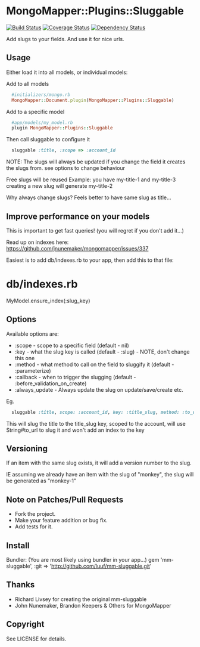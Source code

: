 # MongoMapper::Plugins::Sluggable
[![Build Status](https://travis-ci.org/leifcr/mm-sluggable.svg?branch=master)](https://travis-ci.org/leifcr/mm-sluggable) [![Coverage Status](https://coveralls.io/repos/leifcr/mm-sluggable/badge.png)](https://coveralls.io/r/leifcr/mm-sluggable) [![Dependency Status](https://gemnasium.com/leifcr/mm-sluggable.svg)](https://gemnasium.com/leifcr/mm-sluggable)

Add slugs to your fields. And use it for nice urls.

## Usage

Either load it into all models, or individual models:

Add to all models
```ruby
  #initializers/mongo.rb
  MongoMapper::Document.plugin(MongoMapper::Plugins::Sluggable)
```

Add to a specific model
```ruby
  #app/models/my_model.rb
  plugin MongoMapper::Plugins::Sluggable
```

Then call sluggable to configure it
```ruby
  sluggable :title, :scope => :account_id
```

NOTE: The slugs will always be updated if you change the field it creates
the slugs from. see options to change behaviour

Free slugs will be reused
Example: you have my-title-1 and my-title-3 creating a new slug will generate my-title-2

  Why always change slugs? Feels better to have same slug as title...

## Improve performance on your models

This is important to get fast queries! (you will regret if you don't add it...)

Read up on indexes here:
https://github.com/jnunemaker/mongomapper/issues/337

Easiest is to add db/indexes.rb to your app, then add this to that file:
  # db/indexes.rb
  MyModel.ensure_index(:slug_key)

## Options

Available options are:

* :scope - scope to a specific field (default - nil)
* :key - what the slug key is called (default - :slug) - NOTE, don't change this one
* :method - what method to call on the field to sluggify it (default - :parameterize)
* :callback - when to trigger the slugging (default - :before_validation_on_create)
* :always_update - Always update the slug on update/save/create etc.

Eg.

```ruby
  sluggable :title, scope: :account_id, key: :title_slug, method: :to_url, always_update: true
```

This will slug the title to the title_slug key, scoped to the account, will use String#to_url to slug it and won't add an index to the key

## Versioning

If an item with the same slug exists, it will add a version number to the slug.

IE assuming we already have an item with the slug of "monkey", the slug will be generated as "monkey-1"

## Note on Patches/Pull Requests
* Fork the project.
* Make your feature addition or bug fix.
* Add tests for it.

## Install
Bundler: (You are most likely using bundler in your app...)
  gem 'mm-sluggable', :git => 'http://github.com/luuf/mm-sluggable.git'

## Thanks
* Richard Livsey for creating the original mm-sluggable
* John Nunemaker, Brandon Keepers & Others for MongoMapper

## Copyright
See LICENSE for details.
